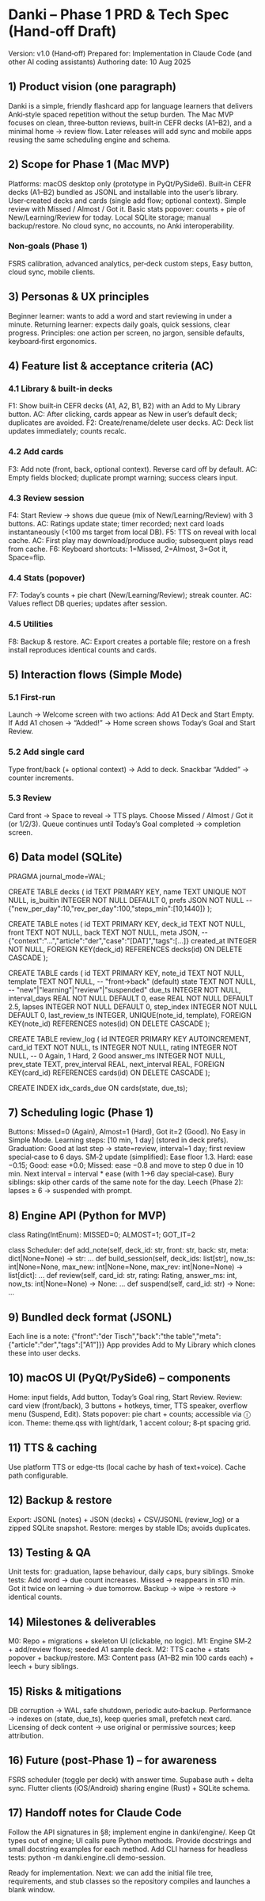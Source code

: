 # Danki – Phase 1 PRD & Tech Spec (Hand‑off Draft)
Version: v1.0 (Hand‑off)
Prepared for: Implementation in Claude Code (and other AI coding assistants)
Authoring date: 10 Aug 2025

## 1) Product vision (one paragraph)
Danki is a simple, friendly flashcard app for language learners that delivers Anki‑style spaced repetition without the setup burden. The Mac MVP focuses on clean, three‑button reviews, built‑in CEFR decks (A1–B2), and a minimal home → review flow. Later releases will add sync and mobile apps reusing the same scheduling engine and schema.
## 2) Scope for Phase 1 (Mac MVP)
Platforms: macOS desktop only (prototype in PyQt/PySide6).
Built‑in CEFR decks (A1–B2) bundled as JSONL and installable into the user’s library.
User‑created decks and cards (single add flow; optional context).
Simple review with Missed / Almost / Got it.
Basic stats popover: counts + pie of New/Learning/Review for today.
Local SQLite storage; manual backup/restore.
No cloud sync, no accounts, no Anki interoperability.
### Non‑goals (Phase 1)
FSRS calibration, advanced analytics, per‑deck custom steps, Easy button, cloud sync, mobile clients.
## 3) Personas & UX principles
Beginner learner: wants to add a word and start reviewing in under a minute.
Returning learner: expects daily goals, quick sessions, clear progress.
Principles: one action per screen, no jargon, sensible defaults, keyboard‑first ergonomics.
## 4) Feature list & acceptance criteria (AC)
### 4.1 Library & built‑in decks
F1: Show built‑in CEFR decks (A1, A2, B1, B2) with an Add to My Library button.
AC: After clicking, cards appear as New in user’s default deck; duplicates are avoided.
F2: Create/rename/delete user decks.
AC: Deck list updates immediately; counts recalc.
### 4.2 Add cards
F3: Add note (front, back, optional context). Reverse card off by default.
AC: Empty fields blocked; duplicate prompt warning; success clears input.
### 4.3 Review session
F4: Start Review → shows due queue (mix of New/Learning/Review) with 3 buttons.
AC: Ratings update state; timer recorded; next card loads instantaneously (<100 ms target from local DB).
F5: TTS on reveal with local cache.
AC: First play may download/produce audio; subsequent plays read from cache.
F6: Keyboard shortcuts: 1=Missed, 2=Almost, 3=Got it, Space=flip.
### 4.4 Stats (popover)
F7: Today’s counts + pie chart (New/Learning/Review); streak counter.
AC: Values reflect DB queries; updates after session.
### 4.5 Utilities
F8: Backup & restore.
AC: Export creates a portable file; restore on a fresh install reproduces identical counts and cards.
## 5) Interaction flows (Simple Mode)
### 5.1 First‑run
Launch → Welcome screen with two actions: Add A1 Deck and Start Empty.
If Add A1 chosen → “Added!” → Home screen shows Today’s Goal and Start Review.
### 5.2 Add single card
Type front/back (+ optional context) → Add to deck.
Snackbar “Added” → counter increments.
### 5.3 Review
Card front → Space to reveal → TTS plays.
Choose Missed / Almost / Got it (or 1/2/3).
Queue continues until Today’s Goal completed → completion screen.
## 6) Data model (SQLite)
PRAGMA journal_mode=WAL;

CREATE TABLE decks (
  id TEXT PRIMARY KEY,
  name TEXT UNIQUE NOT NULL,
  is_builtin INTEGER NOT NULL DEFAULT 0,
  prefs JSON NOT NULL -- {"new_per_day":10,"rev_per_day":100,"steps_min":[10,1440]}
);

CREATE TABLE notes (
  id TEXT PRIMARY KEY,
  deck_id TEXT NOT NULL,
  front TEXT NOT NULL,
  back  TEXT NOT NULL,
  meta  JSON,                -- {"context":"…","article":"der","case":"[DAT]","tags":[…]}
  created_at INTEGER NOT NULL,
  FOREIGN KEY(deck_id) REFERENCES decks(id) ON DELETE CASCADE
);

CREATE TABLE cards (
  id TEXT PRIMARY KEY,
  note_id TEXT NOT NULL,
  template TEXT NOT NULL,    -- "front->back" (default)
  state TEXT NOT NULL,       -- "new"|"learning"|"review"|"suspended"
  due_ts INTEGER NOT NULL,
  interval_days REAL NOT NULL DEFAULT 0,
  ease REAL NOT NULL DEFAULT 2.5,
  lapses INTEGER NOT NULL DEFAULT 0,
  step_index INTEGER NOT NULL DEFAULT 0,
  last_review_ts INTEGER,
  UNIQUE(note_id, template),
  FOREIGN KEY(note_id) REFERENCES notes(id) ON DELETE CASCADE
);

CREATE TABLE review_log (
  id INTEGER PRIMARY KEY AUTOINCREMENT,
  card_id TEXT NOT NULL,
  ts INTEGER NOT NULL,
  rating INTEGER NOT NULL,   -- 0 Again, 1 Hard, 2 Good
  answer_ms INTEGER NOT NULL,
  prev_state TEXT,
  prev_interval REAL,
  next_interval REAL,
  FOREIGN KEY(card_id) REFERENCES cards(id) ON DELETE CASCADE
);

CREATE INDEX idx_cards_due ON cards(state, due_ts);
## 7) Scheduling logic (Phase 1)
Buttons: Missed=0 (Again), Almost=1 (Hard), Got it=2 (Good). No Easy in Simple Mode.
Learning steps: [10 min, 1 day] (stored in deck prefs).
Graduation: Good at last step → state=review, interval=1 day; first review special‑case to 6 days.
SM‑2 update (simplified):
Ease floor 1.3.
Hard: ease −0.15; Good: ease +0.0; Missed: ease −0.8 and move to step 0 due in 10 min.
Next interval = interval * ease (with 1→6 day special‑case).
Bury siblings: skip other cards of the same note for the day.
Leech (Phase 2): lapses ≥ 6 → suspended with prompt.
## 8) Engine API (Python for MVP)
class Rating(IntEnum):
    MISSED=0; ALMOST=1; GOT_IT=2

class Scheduler:
    def add_note(self, deck_id: str, front: str, back: str, meta: dict|None=None) -> str: ...
    def build_session(self, deck_ids: list[str], now_ts: int|None=None,
                      max_new: int|None=None, max_rev: int|None=None) -> list[dict]: ...
    def review(self, card_id: str, rating: Rating, answer_ms: int, now_ts: int|None=None) -> None: ...
    def suspend(self, card_id: str) -> None: ...
## 9) Bundled deck format (JSONL)
Each line is a note:
{"front":"der Tisch","back":"the table","meta":{"article":"der","tags":["A1"]}}
App provides Add to My Library which clones these into user decks.
## 10) macOS UI (PyQt/PySide6) – components
Home: input fields, Add button, Today’s Goal ring, Start Review.
Review: card view (front/back), 3 buttons + hotkeys, timer, TTS speaker, overflow menu (Suspend, Edit).
Stats popover: pie chart + counts; accessible via ⓘ icon.
Theme: theme.qss with light/dark, 1 accent colour; 8‑pt spacing grid.
## 11) TTS & caching
Use platform TTS or edge-tts (local cache by hash of text+voice). Cache path configurable.
## 12) Backup & restore
Export: JSONL (notes) + JSON (decks) + CSV/JSONL (review_log) or a zipped SQLite snapshot.
Restore: merges by stable IDs; avoids duplicates.
## 13) Testing & QA
Unit tests for: graduation, lapse behaviour, daily caps, bury siblings.
Smoke tests:
Add word → due count increases.
Missed → reappears in ≤10 min.
Got it twice on learning → due tomorrow.
Backup → wipe → restore → identical counts.
## 14) Milestones & deliverables
M0: Repo + migrations + skeleton UI (clickable, no logic).
M1: Engine SM‑2 + add/review flows; seeded A1 sample deck.
M2: TTS cache + stats popover + backup/restore.
M3: Content pass (A1–B2 min 100 cards each) + leech + bury siblings.
## 15) Risks & mitigations
DB corruption → WAL, safe shutdown, periodic auto‑backup.
Performance → indexes on (state, due_ts), keep queries small, prefetch next card.
Licensing of deck content → use original or permissive sources; keep attribution.
## 16) Future (post‑Phase 1) – for awareness
FSRS scheduler (toggle per deck) with answer time.
Supabase auth + delta sync.
Flutter clients (iOS/Android) sharing engine (Rust) + SQLite schema.
## 17) Handoff notes for Claude Code
Follow the API signatures in §8; implement engine in danki/engine/.
Keep Qt types out of engine; UI calls pure Python methods.
Provide docstrings and small docstring examples for each method.
Add CLI harness for headless tests: python -m danki.engine.cli demo-session.

Ready for implementation.
Next: we can add the initial file tree, requirements, and stub classes so the repository compiles and launches a blank window.